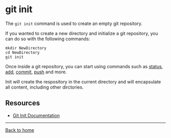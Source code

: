 # git init

The `git init` command is used to create an empty git repository.

If you wanted to create a new directory and initialize a git repository, you can do so with the following commands:
```
mkdir NewDirectory
cd NewDirectory
git init
```

Once inside a git repository, you can start using commands such as
[status](./Status.md),
[add](./Add.md),
[commit](./Commit.md),
[push](./Push.md)
and more.

Init will create the respository in the current directory and will encapsulate all content, including other dirctories. 

## Resources

- [Git Init Documentation](https://git-scm.com/docs/git-init)

---

[Back to home](../README.md)